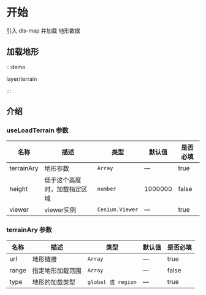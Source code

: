 <!--
 * @Author: Kang
 * @Date: 2024-09-11 16:54:34
 * @Last Modified by: Kang
 * @LastEditTime: 2024-09-29 10:17:29
-->
# 开始

引入 dls-map 并加载 地形数据

## 加载地形

:::demo 

layer/terrain

:::


## 介绍

### useLoadTerrain 参数

| 名称       | 描述                         | 类型            | 默认值  | 是否必填 |
| ---------- | ---------------------------- | --------------- | ------- | -------- |
| terrainAry | 地形参数                     | `Array`         | —       | true     |
| height     | 低于这个高度时，加载指定区域 | `number`        | 1000000 | false    |
| viewer     | viewer实例                   | `Cesium.Viewer` | —       | true     |

### terrainAry 参数

| 名称  | 描述             | 类型               | 默认值 | 是否必填 |
| ----- | ---------------- | ------------------ | ------ | -------- |
| url   | 地形链接         | `Array`            | —      | true     |
| range | 指定地形加载范围 | `Array`            | —      | false    |
| type  | 地形的加载类型   | `global 或 region` | —      | true     |